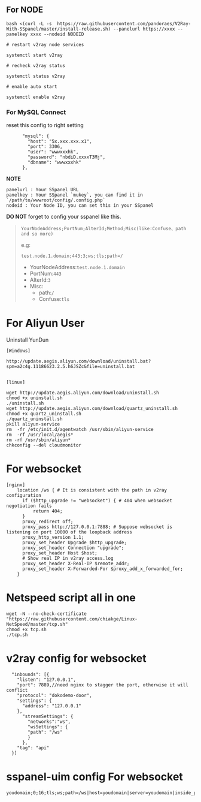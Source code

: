 ## For NODE

```
bash <(curl -L -s  https://raw.githubusercontent.com/pandoraes/V2Ray-With-SSpanel/master/install-release.sh) --panelurl https://xxxx --panelkey xxxx --nodeid NODEID

# restart v2ray node services

systemctl start v2ray

# recheck v2ray status

systemctl status v2ray

# enable auto start

systemctl enable v2ray
```
### For MySQL Connect

reset this config to right setting

```
      "mysql": {
        "host": "5x.xxx.xxx.x1",
        "port": 3306,
        "user": "wwwxxxhk",
        "password": "nbdiD.xxxxT3Mj",
        "dbname": "wwwxxxhk"
      },
```

**NOTE**

```
panelurl : Your SSpanel URL
panelkey : Your SSpanel `mukey`, you can find it in `/path/to/wwwroot/config/.config.php`
nodeid : Your Node ID, you can set this in your SSpanel
```

**DO NOT**  forget to config your sspanel like this.

> `YourNodeAddress;PortNum;AlterId;Method;Misc(like:Confuse、path and so more)`
>
> e.g:
>
> `test.node.1.domain;443;3;ws;tls;path=/`
>
> - YourNodeAddress:`test.node.1.domain`
> - PortNum:`443`
> - AlterId:`3`
> - Misc:
>   - path:`/`
>   - Confuse:`tls`


# For Aliyun User
Uninstall YunDun
```
[Windows]

http://update.aegis.aliyun.com/download/uninstall.bat?spm=a2c4g.11186623.2.5.h6JSZc&file=uninstall.bat 


[linux]

wget http://update.aegis.aliyun.com/download/uninstall.sh
chmod +x uninstall.sh
./uninstall.sh
wget http://update.aegis.aliyun.com/download/quartz_uninstall.sh
chmod +x quartz_uninstall.sh
./quartz_uninstall.sh
pkill aliyun-service
rm  -fr /etc/init.d/agentwatch /usr/sbin/aliyun-service
rm  -rf /usr/local/aegis*
rm -rf /usr/sbin/aliyun*
chkconfig --del cloudmonitor
```



# For websocket
```
[nginx]
    location /ws { # It is consistent with the path in v2ray configuration
      if ($http_upgrade != "websocket") { # 404 when websocket negotiation fails
          return 404;
      }
      proxy_redirect off;
      proxy_pass http://127.0.0.1:7888; # Suppose websocket is listening on port 10000 of the loopback address
      proxy_http_version 1.1;
      proxy_set_header Upgrade $http_upgrade;
      proxy_set_header Connection "upgrade";
      proxy_set_header Host $host;
      # Show real IP in v2ray access.log
      proxy_set_header X-Real-IP $remote_addr;
      proxy_set_header X-Forwarded-For $proxy_add_x_forwarded_for;
    }
 ```


# Netspeed script all in one
```
wget -N --no-check-certificate "https://raw.githubusercontent.com/chiakge/Linux-NetSpeed/master/tcp.sh"
chmod +x tcp.sh
./tcp.sh
```

# v2ray config for websocket
```
  "inbounds": [{
    "listen": "127.0.0.1",
    "port": 7889,//need nginx to stagger the port, otherwise it will conflict
    "protocol": "dokodemo-door",
    "settings": {
      "address": "127.0.0.1"
    },
      "streamSettings": {
        "networks":"ws",
        "wsSettings": {
        "path": "/ws"
        }
      },
    "tag": "api"
  }]
```

# sspanel-uim config For websocket
```
youdomain;0;16;tls;ws;path=/ws|host=youdomain|server=youdomain|inside_port=7888|outside_port=443
```